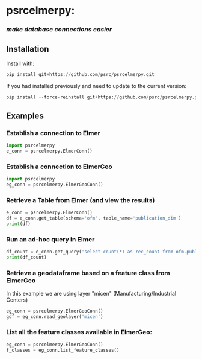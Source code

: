 # psrcelmerpy: 
### *make database connections easier*

## Installation
Install with:
```python
pip install git+https://github.com/psrc/psrcelmerpy.git
```

If you had installed previously and need to update to the current version:
```python
pip install --force-reinstall git+https://github.com/psrc/psrcelmerpy.git
```

## Examples

### Establish a connection to Elmer
```python
import psrcelmerpy
e_conn = psrcelmerpy.ElmerConn()
```

### Establish a connection to ElmerGeo
```python
import psrcelmerpy
eg_conn = psrcelmerpy.ElmerGeoConn()
```

### Retrieve a Table from Elmer (and view the results)
```python
e_conn = psrcelmerpy.ElmerConn()
df = e_conn.get_table(schema='ofm', table_name='publication_dim')
print(df)
```


### Run an ad-hoc query in Elmer 
```python
df_count = e_conn.get_query('select count(*) as rec_count from ofm.publication_dim')
print(df_count)
```

### Retrieve a geodataframe based on a feature class from ElmerGeo
In this example we are using layer "micen" (Manufacturing/Industrial Centers)
```python
eg_conn = psrcelmerpy.ElmerGeoConn()
gdf = eg_conn.read_geolayer('micen')
```

### List all the feature classes available in ElmerGeo:
```python
eg_conn = psrcelmerpy.ElmerGeoConn()
f_classes = eg_conn.list_feature_classes()
```
